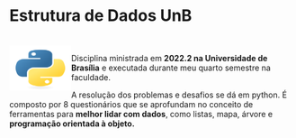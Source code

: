 # Estrutura de Dados UnB 
<div style="display: inline"><br> <img align="left" alt="Lu-Python" height="80" width="110" src="https://raw.githubusercontent.com/devicons/devicon/master/icons/python/python-original.svg"> </div>

Disciplina ministrada em **2022.2 na Universidade de Brasília** e executada durante meu quarto semestre na faculdade.

A resolução dos problemas e desafios se dá em python. É composto por 8 questionários que se aprofundam no conceito de ferramentas para **melhor lidar com dados**, como listas, mapa, árvore e **programação orientada à objeto.**
